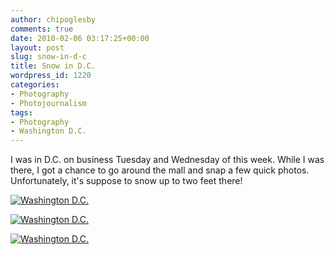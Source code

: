 ```yaml
---
author: chipoglesby
comments: true
date: 2010-02-06 03:17:25+00:00
layout: post
slug: snow-in-d-c
title: Snow in D.C.
wordpress_id: 1220
categories:
- Photography
- Photojournalism
tags:
- Photography
- Washington D.C.
---
```


I was in D.C. on business Tuesday and Wednesday of this week. While I was there, I got a chance to go around the mall and snap a few quick photos. Unfortunately, it's suppose to snow up to two feet there!

[![Washington D.C.](http://farm3.static.flickr.com/2703/4334015894_b98debdcc1.jpg)](http://www.flickr.com/photos/chipoglesby/4334015894/)

[![Washington D.C.](http://farm5.static.flickr.com/4061/4334016020_e1a258a35d.jpg)](http://www.flickr.com/photos/chipoglesby/4334016020/)

[![Washington D.C.](http://farm5.static.flickr.com/4060/4333273603_75d6f7a7bc.jpg)](http://www.flickr.com/photos/chipoglesby/4333273603/)
